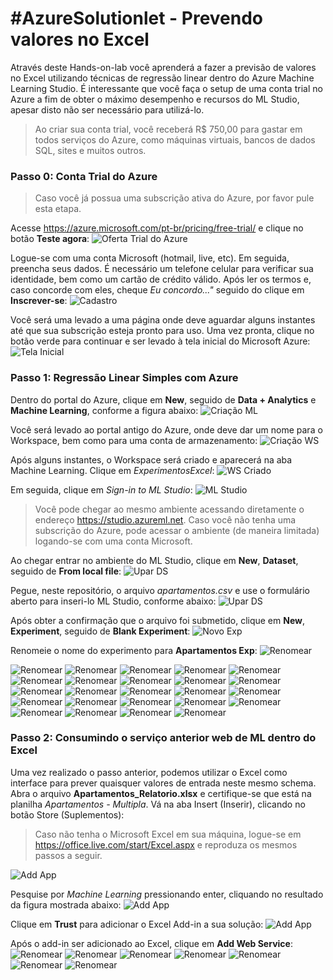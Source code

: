 # #AzureSolutionlet - Prevendo valores no Excel
Através deste Hands-on-lab você aprenderá a fazer a previsão de valores no Excel utilizando técnicas de regressão linear dentro do Azure Machine Learning Studio. É interessante que você faça o setup de uma conta trial no Azure a fim de obter o máximo desempenho e recursos do ML Studio, apesar disto não ser necessário para utilizá-lo.
>Ao criar sua conta trial, você receberá R$ 750,00 para gastar em todos serviços do Azure, como máquinas virtuais, bancos de dados SQL, sites e muitos outros.

### Passo 0: Conta Trial do Azure
>Caso você já possua uma subscrição ativa do Azure, por favor pule esta etapa.

Acesse https://azure.microsoft.com/pt-br/pricing/free-trial/ e clique no botão **Teste agora**:
![Oferta Trial do Azure](https://github.com/allantargino/AzureSolutionlets/blob/master/01-Prevendo-valores-no-Excel/images/p0-img01.png)

Logue-se com uma conta Microsoft (hotmail, live, etc). Em seguida, preencha seus dados. É necessário um telefone celular para verificar sua identidade, bem como um cartão de crédito válido. Após ler os termos e, caso concorde com eles, cheque *Eu concordo..."* seguido do clique em **Inscrever-se**:
![Cadastro](https://github.com/allantargino/AzureSolutionlets/blob/master/01-Prevendo-valores-no-Excel/images/p0-img02.png)

Você será uma levado a uma página onde deve aguardar alguns instantes até que sua subscrição esteja pronto para uso. Uma vez pronta, clique no botão verde para continuar e ser levado à tela inicial do Microsoft Azure:
![Tela Inicial](https://github.com/allantargino/AzureSolutionlets/blob/master/01-Prevendo-valores-no-Excel/images/p0-img03.png)

### Passo 1: Regressão Linear Simples com Azure
Dentro do portal do Azure, clique em **New**, seguido de **Data + Analytics** e **Machine Learning**, conforme a figura abaixo:
![Criação ML](https://github.com/allantargino/AzureSolutionlets/blob/master/01-Prevendo-valores-no-Excel/images/p1-img01.png)

Você será levado ao portal antigo do Azure, onde deve dar um nome para o Workspace, bem como para uma conta de armazenamento:
![Criação WS](https://github.com/allantargino/AzureSolutionlets/blob/master/01-Prevendo-valores-no-Excel/images/p1-img02.png)

Após alguns instantes, o Workspace será criado e aparecerá na aba Machine Learning. Clique em *ExperimentosExcel*:
![WS Criado](https://github.com/allantargino/AzureSolutionlets/blob/master/01-Prevendo-valores-no-Excel/images/p1-img03.png)

Em seguida, clique em *Sign-in to ML Studio*:
![ML Studio](https://github.com/allantargino/AzureSolutionlets/blob/master/01-Prevendo-valores-no-Excel/images/p1-img04.png)
>Você pode chegar ao mesmo ambiente acessando diretamente o endereço https://studio.azureml.net. Caso você não tenha uma subscrição do Azure, pode acessar o ambiente (de maneira limitada) logando-se com uma conta Microsoft.

Ao chegar entrar no ambiente do ML Studio, clique em **New**, **Dataset**, seguido de **From local file**:
![Upar DS](https://github.com/allantargino/AzureSolutionlets/blob/master/01-Prevendo-valores-no-Excel/images/p1-img05.png)

Pegue, neste repositório, o arquivo *apartamentos.csv* e use o formulário aberto para inseri-lo ML Studio, conforme abaixo:
![Upar DS](https://github.com/allantargino/AzureSolutionlets/blob/master/01-Prevendo-valores-no-Excel/images/p1-img06.png)

Após obter a confirmação que o arquivo foi submetido, clique em **New**, **Experiment**, seguido de **Blank Experiment**:
![Novo Exp](https://github.com/allantargino/AzureSolutionlets/blob/master/01-Prevendo-valores-no-Excel/images/p1-img07.png)

Renomeie o nome do experimento para **Apartamentos Exp**:
![Renomear](https://github.com/allantargino/AzureSolutionlets/blob/master/01-Prevendo-valores-no-Excel/images/p1-img08.png)

![Renomear](https://github.com/allantargino/AzureSolutionlets/blob/master/01-Prevendo-valores-no-Excel/images/p1-img09.png)
![Renomear](https://github.com/allantargino/AzureSolutionlets/blob/master/01-Prevendo-valores-no-Excel/images/p1-img10.png)
![Renomear](https://github.com/allantargino/AzureSolutionlets/blob/master/01-Prevendo-valores-no-Excel/images/p1-img11.png)
![Renomear](https://github.com/allantargino/AzureSolutionlets/blob/master/01-Prevendo-valores-no-Excel/images/p1-img12.png)
![Renomear](https://github.com/allantargino/AzureSolutionlets/blob/master/01-Prevendo-valores-no-Excel/images/p1-img13.png)
![Renomear](https://github.com/allantargino/AzureSolutionlets/blob/master/01-Prevendo-valores-no-Excel/images/p1-img14.png)
![Renomear](https://github.com/allantargino/AzureSolutionlets/blob/master/01-Prevendo-valores-no-Excel/images/p1-img15.png)
![Renomear](https://github.com/allantargino/AzureSolutionlets/blob/master/01-Prevendo-valores-no-Excel/images/p1-img16.png)
![Renomear](https://github.com/allantargino/AzureSolutionlets/blob/master/01-Prevendo-valores-no-Excel/images/p1-img17.png)
![Renomear](https://github.com/allantargino/AzureSolutionlets/blob/master/01-Prevendo-valores-no-Excel/images/p1-img18.png)
![Renomear](https://github.com/allantargino/AzureSolutionlets/blob/master/01-Prevendo-valores-no-Excel/images/p1-img19.png)
![Renomear](https://github.com/allantargino/AzureSolutionlets/blob/master/01-Prevendo-valores-no-Excel/images/p1-img20.png)
![Renomear](https://github.com/allantargino/AzureSolutionlets/blob/master/01-Prevendo-valores-no-Excel/images/p1-img21.png)
![Renomear](https://github.com/allantargino/AzureSolutionlets/blob/master/01-Prevendo-valores-no-Excel/images/p1-img22.png)
![Renomear](https://github.com/allantargino/AzureSolutionlets/blob/master/01-Prevendo-valores-no-Excel/images/p1-img23.png)
![Renomear](https://github.com/allantargino/AzureSolutionlets/blob/master/01-Prevendo-valores-no-Excel/images/p1-img24.png)
![Renomear](https://github.com/allantargino/AzureSolutionlets/blob/master/01-Prevendo-valores-no-Excel/images/p1-img25.png)
![Renomear](https://github.com/allantargino/AzureSolutionlets/blob/master/01-Prevendo-valores-no-Excel/images/p1-img26.png)
![Renomear](https://github.com/allantargino/AzureSolutionlets/blob/master/01-Prevendo-valores-no-Excel/images/p1-img27.png)
![Renomear](https://github.com/allantargino/AzureSolutionlets/blob/master/01-Prevendo-valores-no-Excel/images/p1-img28.png)
![Renomear](https://github.com/allantargino/AzureSolutionlets/blob/master/01-Prevendo-valores-no-Excel/images/p1-img29.png)
![Renomear](https://github.com/allantargino/AzureSolutionlets/blob/master/01-Prevendo-valores-no-Excel/images/p1-img30.png)
![Renomear](https://github.com/allantargino/AzureSolutionlets/blob/master/01-Prevendo-valores-no-Excel/images/p1-img31.png)
![Renomear](https://github.com/allantargino/AzureSolutionlets/blob/master/01-Prevendo-valores-no-Excel/images/p1-img32.png)

### Passo 2: Consumindo o serviço anterior web de ML dentro do Excel
Uma vez realizado o passo anterior, podemos utilizar o Excel como interface para prever quaisquer valores de entrada neste mesmo schema.
Abra o arquivo **Apartamentos_Relatorio.xlsx** e certifique-se que está na planilha *Apartamentos - Multipla*. Vá na aba Insert (Inserir), clicando no botão Store (Suplementos):
>Caso não tenha o Microsoft Excel em sua máquina, logue-se em https://office.live.com/start/Excel.aspx e reproduza os mesmos passos a seguir.

 ![Add App](https://github.com/allantargino/AzureSolutionlets/blob/master/01-Prevendo-valores-no-Excel/images/p2-img01.png)
 
 Pesquise por *Machine Learning* pressionando enter, cliquando no resultado da figura mostrada abaixo:
![Add App](https://github.com/allantargino/AzureSolutionlets/blob/master/01-Prevendo-valores-no-Excel/images/p2-img02.png)

Clique em **Trust** para adicionar o Excel Add-in a sua solução:
![Add App](https://github.com/allantargino/AzureSolutionlets/blob/master/01-Prevendo-valores-no-Excel/images/p2-img03.png)

Após o add-in ser adicionado ao Excel, clique em **Add Web Service**:
![Renomear](https://github.com/allantargino/AzureSolutionlets/blob/master/01-Prevendo-valores-no-Excel/images/p2-img04.png)
![Renomear](https://github.com/allantargino/AzureSolutionlets/blob/master/01-Prevendo-valores-no-Excel/images/p2-img05.png)
![Renomear](https://github.com/allantargino/AzureSolutionlets/blob/master/01-Prevendo-valores-no-Excel/images/p2-img06.png)
![Renomear](https://github.com/allantargino/AzureSolutionlets/blob/master/01-Prevendo-valores-no-Excel/images/p2-img07.png)
![Renomear](https://github.com/allantargino/AzureSolutionlets/blob/master/01-Prevendo-valores-no-Excel/images/p2-img08.png)
![Renomear](https://github.com/allantargino/AzureSolutionlets/blob/master/01-Prevendo-valores-no-Excel/images/p2-img09.png)
![Renomear](https://github.com/allantargino/AzureSolutionlets/blob/master/01-Prevendo-valores-no-Excel/images/p2-img10.png)